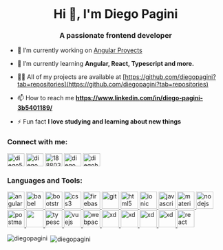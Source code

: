 <h1 align="center">Hi 👋, I'm Diego Pagini</h1>
<h3 align="center">A passionate frontend developer</h3>


- 🔭 I’m currently working on [Angular Proyects](https://ecommerce-angular-aba12.web.app/)

- 🌱 I’m currently learning **Angular, React, Typescript and more.**

- 👨‍💻 All of my projects are available at [https://github.com/diegopagini?tab=repositories](https://github.com/diegopagini?tab=repositories)

- 📫 How to reach me **https://www.linkedin.com/in/diego-pagini-3b5401189/**

- ⚡ Fun fact **I love studying and learning about new things**

<h3 align="left">Connect with me:</h3>
<p align="left">
<a href="https://twitter.com/diego53130545" target="blank"><img align="center" src="https://cdn.jsdelivr.net/npm/simple-icons@3.0.1/icons/twitter.svg" alt="diego53130545" height="30" width="40" /></a>
<a href="https://linkedin.com/in/diego pagini" target="blank"><img align="center" src="https://cdn.jsdelivr.net/npm/simple-icons@3.0.1/icons/linkedin.svg" alt="diego pagini" height="30" width="40" /></a>
<a href="https://stackoverflow.com/users/188803" target="blank"><img align="center" src="https://cdn.jsdelivr.net/npm/simple-icons@3.0.1/icons/stackoverflow.svg" alt="188803" height="30" width="40" /></a>
<a href="https://fb.com/diego pagini" target="blank"><img align="center" src="https://cdn.jsdelivr.net/npm/simple-icons@3.0.1/icons/facebook.svg" alt="diego pagini" height="30" width="40" /></a>
<a href="https://instagram.com/diegohp-dev" target="blank"><img align="center" src="https://cdn.jsdelivr.net/npm/simple-icons@3.0.1/icons/instagram.svg" alt="diegohp-dev" height="30" width="40" /></a>
</p>

<h3 align="left">Languages and Tools:</h3>
<p align="left"> <a href="https://angular.io" target="_blank"> <img src="https://cdn.worldvectorlogo.com/logos/angular-icon.svg" alt="angularjs" width="40" height="40"/> </a> <a href="https://babeljs.io/" target="_blank"> <img src="https://www.vectorlogo.zone/logos/babeljs/babeljs-icon.svg" alt="babel" width="40" height="40"/> </a> <a href="https://getbootstrap.com" target="_blank"> <img src="https://itblogsogeti.files.wordpress.com/2018/04/mundo-ideal-boostrap4.png" alt="bootstrap" width="40" height="40"/> </a> <a href="https://www.w3schools.com/css/" target="_blank"> <img src="https://encrypted-tbn0.gstatic.com/images?q=tbn:ANd9GcSQfkuNw-ZG68fzksl4AVpANGJ1-ue2CBdpcA&usqp=CAU" alt="css3" width="40" height="40"/> </a> <a href="https://firebase.google.com/" target="_blank"> <img src="https://www.vectorlogo.zone/logos/firebase/firebase-icon.svg" alt="firebase" width="40" height="40"/> </a> <a href="https://git-scm.com/" target="_blank"> <img src="https://www.vectorlogo.zone/logos/git-scm/git-scm-icon.svg" alt="git" width="40" height="40"/> </a> <a href="https://www.w3.org/html/" target="_blank"> <img src="https://encrypted-tbn0.gstatic.com/images?q=tbn:ANd9GcR0PmSgs3Jq65dIfpiGOTNqT7ScgtNlVrLfAA&usqp=CAU" alt="html5" width="40" height="40"/> </a> <a href="https://ionicframework.com" target="_blank"> <img src="https://upload.wikimedia.org/wikipedia/commons/d/d1/Ionic_Logo.svg" alt="ionic" width="40" height="40"/> </a> <a href="https://developer.mozilla.org/en-US/docs/Web/JavaScript" target="_blank"> <img src="https://icongr.am/devicon/javascript-original.svg?size=128&color=currentColor" alt="javascript" width="40" height="40"/> </a> <a href="https://materializecss.com/" target="_blank"> <img src="https://raw.githubusercontent.com/prplx/svg-logos/5585531d45d294869c4eaab4d7cf2e9c167710a9/svg/materialize.svg" alt="materialize" width="40" height="40"/> </a> <a href="https://nodejs.org" target="_blank"> <img src="https://icongr.am/devicon/react-original.svg?size=128&color=currentColor" alt="nodejs" width="40" height="40"/> </a> <a href="https://postman.com" target="_blank"> <img src="https://www.vectorlogo.zone/logos/getpostman/getpostman-icon.svg" alt="postman" width="40" height="40"/> </a> <a href="https://sass-lang.com" target="_blank"> <img src="https://icongr.am/devicon/sass-original.svg?size=128&color=currentColor" width="40" height="40" /> </a> <a href="https://www.typescriptlang.org/" target="_blank"> <img src="https://icongr.am/devicon/typescript-original.svg?size=128&color=currentColor" alt="typescript" width="40" height="40"/> </a> <a href="https://vuejs.org/" target="_blank"> <img src="https://icongr.am/devicon/vuejs-original.svg?size=128&color=currentColor" alt="vuejs" width="40" height="40"/> </a> <a href="https://webpack.js.org" target="_blank"> <img src="https://icongr.am/devicon/webpack-original.svg?size=128&color=currentColor" alt="webpack" width="40" height="40"/> </a> <a href="https://www.adobe.com/products/xd.html" target="_blank"> <img src="https://cdn.worldvectorlogo.com/logos/adobe-xd.svg" alt="xd" width="40" height="40"/> </a>
<a href="https://www.adobe.com/products/xd.html" target="_blank"> <img src="https://icongr.am/devicon/google-original.svg?size=128&color=currentColor" alt="xd" width="40" height="40"/> </a> <a href="https://www.adobe.com/products/xd.html" target="_blank"> <img src="https://icongr.am/devicon/gitlab-original.svg?size=128&color=currentColor" alt="xd" width="40" height="40"/> </a>  <a href="https://www.adobe.com/products/xd.html" target="_blank"> <img src="https://icongr.am/devicon/bitbucket-original.svg?size=128&color=currentColor" alt="xd" width="40" height="40"/> </a> <a href="https://angular.io" target="_blank"> <img src="https://cdn.worldvectorlogo.com/logos/react-icon.svg" alt="react" width="40" height="40"/> </a>
</p>

<p><img align="left" src="https://github-readme-stats.vercel.app/api/top-langs?username=diegopagini&show_icons=true&locale=en&layout=compact" alt="diegopagini" /></p>

<p>&nbsp;<img align="center" src="https://github-readme-stats.vercel.app/api?username=diegopagini&show_icons=true&locale=en" alt="diegopagini" /></p>

